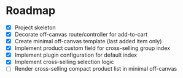 # Roadmap

- [x] Project skeleton
- [x] Decorate off-canvas route/controller for add-to-cart
- [x] Create minimal off-canvas template (last added item only)
- [x] Implement product custom field for cross-selling group index
- [x] Implement plugin configuration for default index
- [x] Implement cross-selling selection logic
- [ ] Render cross-selling compact product list in minimal off-canvas

